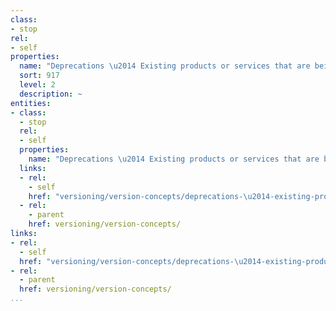 ```yaml
---
class:
- stop
rel:
- self
properties:
  name: "Deprecations \u2014 Existing products or services that are being removed."
  sort: 917
  level: 2
  description: ~
entities:
- class:
  - stop
  rel:
  - self
  properties:
    name: "Deprecations \u2014 Existing products or services that are being removed."
  links:
  - rel:
    - self
    href: "versioning/version-concepts/deprecations-\u2014-existing-products-or-services-that-are-being-removed..md"
  - rel:
    - parent
    href: versioning/version-concepts/
links:
- rel:
  - self
  href: "versioning/version-concepts/deprecations-\u2014-existing-products-or-services-that-are-being-removed..md"
- rel:
  - parent
  href: versioning/version-concepts/
...
```

